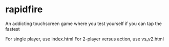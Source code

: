# rapidfire
An addicting touchscreen game where you test yourself if you can tap the fastest

For single player, use index.html
For 2-player versus action, use vs_v2.html
